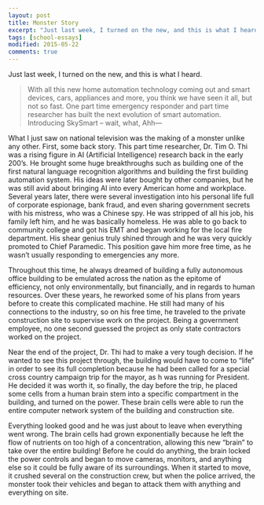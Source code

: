 ```yaml
---
layout: post
title: Monster Story
excerpt: "Just last week, I turned on the new, and this is what I heard."
tags: [school-essays]
modified: 2015-05-22
comments: true
---
```


Just last week, I turned on the new, and this is what I heard.

>With all this new home automation technology coming out and smart devices, cars, appliances and more, you think we have seen it all, but not so fast. One part time emergency responder and part time researcher has built the next evolution of smart automation. Introducing SkySmart – wait, what, Ahh—

What I just saw on national television was the making of a monster unlike any other. First, some back story. This part time researcher, Dr. Tim O. Thi was a rising figure in AI (Artificial Intelligence) research back in the early 200’s. He brought some huge breakthroughs such as building one of the first natural language recognition algorithms and building the first building automation system. His ideas were later bought by other companies, but he was still avid about bringing AI into every American home and workplace. Several years later, there were several investigation into his personal life full of corporate espionage, bank fraud, and even sharing government secrets with his mistress, who was a Chinese spy. He was stripped of all his job, his family left him, and he was basically homeless. He was able to go back to community college and got his EMT and began working for the local fire department. His shear genius truly shined through and he was very quickly promoted to Chief Paramedic. This position gave him more free time, as he wasn’t usually responding to emergencies any more. 

Throughout this time, he always dreamed of building a fully autonomous office building to be emulated across the nation as the epitome of efficiency, not only environmentally, but financially, and in regards to human resources. Over these years, he reworked some of his plans from years before to create this complicated machine. He still had many of his connections to the industry, so on his free time, he traveled to the private construction site to supervise work on the project. Being a government employee, no one second guessed the project as only state contractors worked on the project. 

Near the end of the project, Dr. Thi had to make a very tough decision. If he wanted to see this project through, the building would have to come to “life” in order to see its full completion because he had been called for a special cross country campaign trip for the mayor, as h was running for President. He decided it was worth it, so finally, the day before the trip, he placed some cells from a human brain stem into a specific compartment in the building, and turned on the power. These brain cells were able to run the entire computer network system of the building and construction site. 

Everything looked good and he was just about to leave when everything went wrong. The brain cells had grown exponentially because he left the flow of nutrients on too high of a concentration, allowing this new “brain” to take over the entire building! Before he could do anything, the brain locked the power controls and began to move cameras, monitors, and anything else so it could be fully aware of its surroundings. When it started to move, it crushed several on the construction crew, but when the police arrived, the monster took their vehicles and began to attack them with anything and everything on site. 